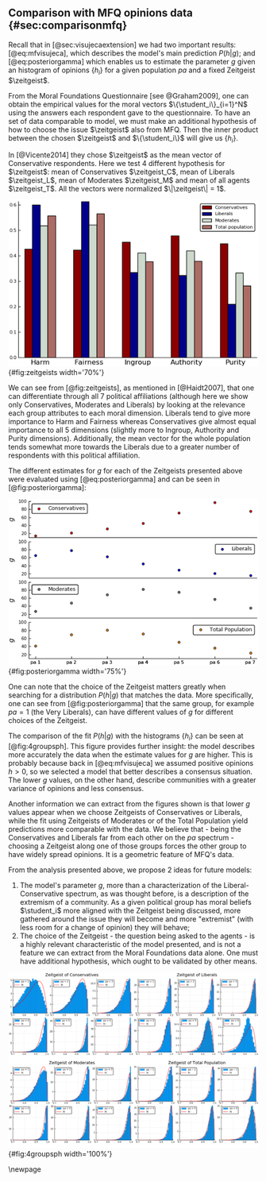
## Comparison with MFQ opinions data {#sec:comparisonmfq}

Recall that in [@sec:visujecaextension] we had two important results: [@eq:mfvisujeca], which describes the model's main prediction $P(h|g)$; and [@eq:posteriorgamma] which enables us to estimate the parameter $g$ given an histogram of opinions $\{h_i\}$ for a given population _pa_ and a fixed Zeitgeist $\zeitgeist$.

From the Moral Foundations Questionnaire [see @Graham2009], one can obtain the empirical values for the moral vectors $\{\student_i\}_{i=1}^N$ using the answers each respondent gave to the questionnaire. To have an set of data comparable to model, we must make an additional hypothesis of how to choose the issue $\zeitgeist$ also from MFQ. Then the inner product between the chosen $\zeitgeist$ and $\{\student_i\}$ will give us $\{h_i\}$.
<!-- For example, one can take the Zeitgeist as the mean value of liberals, or the mean value of conservatives, or even the sum of this two last vectors.  -->

In [@Vicente2014] they chose $\zeitgeist$ as the mean vector of Conservative respondents. Here we test 4 different hypothesis for $\zeitgeist$: mean of Conservatives $\zeitgeist_C$, mean of Liberals $\zeitgeist_L$, mean of Moderates $\zeitgeist_M$ and mean of all agents $\zeitgeist_T$. All the vectors were normalized $\|\zeitgeist\| = 1$.

![The 4 different Zeitgeist hypothesis shown for comparison. All extracted from MFQ's respondents data.](images/4zeitgeists.png){#fig:zeitgeists width='70%'}

We can see from [@fig:zeitgeists], as mentioned in [@Haidt2007], that one can differentiate through all $7$ political affiliations (although here we show only Conservatives, Moderates and Liberals) by looking at the relevance each group attributes to each moral dimension. Liberals tend to give more importance to Harm and Fairness whereas Conservatives give almost equal importance to all $5$ dimensions (slightly more to Ingroup, Authority and Purity dimensions). Additionally, the mean vector for the whole population tends somewhat more towards the Liberals due to a greater number of respondents with this political affiliation.

<!-- One last important fact to consider is that "Moderates" can be seen as a kind of transition between "Liberals" and "Conservatives", as expected. -->
<!-- In fact, although not being shown here, the mean vectors of the $7$ political affiliations can be arranged in a linear dispersion along a curve, with $\mathit{pa} = 1$ ("Very Liberal") and $\mathit{pa} = 7$ ("Very Conservative") at the extremes of this curve. -->

The different estimates for $g$ for each of the Zeitgeists presented above were evaluated using [@eq:posteriorgamma] and can be seen in [@fig:posteriorgamma]:

![Different posteriors for $g$ given the chosen Zeitgeist and the political affiliation of the responses $\{h\}$. Since the distributions are sharp, the error bars in the $y$-axis fall inside the markers (which are centered around the mean values)](images/posteriorgamma4zeitgeists.png){#fig:posteriorgamma width='75%'}

One can note that the choice of the Zeitgeist matters greatly when searching for a distribution $P(h|g)$ that matches the data. More specifically, one can see from [@fig:posteriorgamma] that the same group, for example $\mathit{pa} = 1$ (the Very Liberals), can have different values of $g$ for different choices of the Zeitgeist.

The comparison of the fit $P(h|g)$ with the histograms $\{h_i\}$ can be seen at [@fig:4groupsph]. This figure provides further insight: the model describes more accurately the data when the estimate values for $g$ are higher. This is probably because back in [@eq:mfvisujeca] we assumed positive opinions $h>0$, so we selected a model that better describes a consensus situation. The lower $g$ values, on the other hand, describe communities with a greater variance of opinions and less consensus.

Another information we can extract from the figures shown is that lower $g$ values appear when we choose Zeitgeists of Conservatives or Liberals, while the fit using Zeitgeists of Moderates or of the Total Population yield predictions more comparable with the data. We believe that - being the Conservatives and Liberals far from each other on the _pa_ spectrum - choosing a Zeitgeist along one of those groups forces the other group to have widely spread opinions. It is a geometric feature of MFQ's data.

From the analysis presented above, we propose $2$ ideas for future models:

1. The model's parameter $g$, more than a characterization of the Liberal-Conservative spectrum, as was thought before, is a description of the extremism of a community. As a given political group has moral beliefs $\student_i$ more aligned with the Zeitgeist being discussed, more gathered around the issue they will become and more "extremist" (with less room for a change of opinion) they will behave;
2. The choice of the Zeitgeist - the question being asked to the agents - is a highly relevant characteristic of the model presented, and is not a feature we can extract from the Moral Foundations data alone. One must have additional hypothesis, which ought to be validated by other means.

<!-- Linux command: `montage -mode concatenate -geometry 1210x850 -tile 2x2 ph-*.png 4groupsph.png` -->
![The histogram of opinions $h$ for a given _pa_ group considering an specific Zeitgeist and the corresponding best fit of the model $P(h|g)$ given the data](images/4groupsph.png){#fig:4groupsph width='100%'}

\newpage

<!-- One can also note a resemblance between this model's $g$ and last model's $\gamma$. Both describe the cohesiveness of a society/community THINK MORE ABOUT THIS -->
